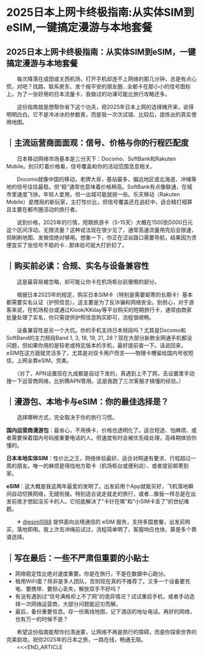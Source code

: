 # 2025日本上网卡终极指南:从实体SIM到eSIM,一键搞定漫游与本地套餐

## 2025日本上网卡终极指南：从实体SIM到eSIM，一键搞定漫游与本地套餐

　　每次降落在成田或关西机场，打开手机却连不上网络的那几分钟，总是有点心慌，对吧？找路、联系房东、发个报平安的朋友圈…全都卡在那小小的信号图标上。为了一张好用的日本流量卡，我做过的功课可能比旅行攻略还多。

　　这份指南就是想帮你省下这个功夫，把2025年日本上网的选择摊开来，说得明明白白。它不是冷冰冰的参数表，而是我一次次试错、比较后，提炼出的真实使用地图。

## ｜主流运营商面面观：信号、价格与你的行程匹配度

　　日本移动网络市场基本是三分天下：Docomo、SoftBank和Rakuten Mobile。别只盯着价格看，信号覆盖和你的活动范围息息相关。

　　Docomo就像中国的移动，老牌大哥，基站最多，偏远地区或北海道、冲绳等地的信号往往最稳。但“稳”通常也意味着价格稍高。SoftBank有点像联通，在城市里速度飞快，年轻人爱用，但一出城可能就弱一些。乐天移动（Rakuten Mobile）是搅局的新玩家，主打性价比，但信号覆盖还在追赶中，适合精打细算且主要在都市圈活动的旅行者。

　　说到价格，2025年的行情，短期旅游卡（5-15天）大概在1500到5000日元这个区间浮动。无限流量？这种说法现在很少见了，通常高速流量用完后会限速，但刷刷地图、发微信绝对够用。想象一下，你正在涩谷路口需要导航，结果因为贪便宜买了张信号不稳的卡…那体验可就大打折扣了。

## ｜购买前必读：合规、实名与设备兼容性

　　这是最容易被忽略，却可能让你卡在机场柜台前傻眼的部分。

　　根据日本2025年的规定，购买日本SIM卡（特别是需要邮寄的长期卡）基本都需要实名认证（护照信息）。这主要是为了反诈骗和网络安全。别担心，对于游客来说，在机场柜台或通过Klook/KKday等平台购买的短期旅行卡，通常由商家批量处理了实名，你只需提供护照信息购买即可，流程很顺畅。

　　设备兼容性是另一个大坑。你的手机支持日本频段吗？尤其是Docomo和SoftBand的主力频段Band 1, 3, 18, 19, 21, 28？现在大部分新款全网通手机都没问题，但如果你用的是较老或特定版本的手机，最好提前查一下。话说回来，eSIM在这方面就灵活多了，尤其是对双卡用户而言——物理卡槽留给国内号收短信，上网全靠eSIM，完美。

　　（对了，APN设置现在九成都是自动下发的，真遇到上不了网，去设置里手动搜一下运营商网络，比折腾APN管用。这是我跑了三次客服才搞懂的经验。）

## ｜漫游包、本地卡与eSIM：你的最佳选择是？

　　选择哪种方式，完全取决于你的旅行习惯。

**国内运营商漫游包**：最省心，不用换卡，价格也透明化了。适合短途、怕麻烦、或者需要保着国内号码接重要电话的人。但速度有时会被优先级处理，高峰期体验你懂的。

**日本本地实体SIM**：性价比之王，网络体验最好。适合对网速有要求、行程超过一周的朋友。唯一的麻烦是得找地方取卡（机场柜台或便利店）、或者提前邮寄到家。

**eSIM**：这大概是我这两年最爱的发明了。出发前用个App就能买好，飞机落地瞬间自动切换网络，无缝衔接。特别适合说走就走的旅行，或者…像我一样总是在出发前夜才想起没买卡的人。它彻底解决了“卡针在哪”和“小SIM卡丢了”的世纪难题。

　　✈ [@esim1088](https://t.me/s/esim1088) 提供面向出境通信的 eSIM 服务，支持多国套餐，出发前购买，落地即用。我上次去冲绳前试过，流程简单明了，客服响应也快，算是多个靠谱选择。

## ｜写在最后：一些不严肃但重要的小贴士

-   网络稳定性比绝对速度重要。你是在旅行，不是在数据中心跑分。
-   租用WiFi蛋？除非是多人团队，否则现在真的不推荐了。又多一个设备要充电、要携带、要担心丢失，解放双手不好吗？
-   有没有遇到过“信号满格却上不了网”的诡异情况？试试重启手机，或者手动选择一次网络运营商，大部分问题能迎刃而解。
-   最后，备份重要信息。存一份离线地图，记下酒店的地址电话。再好的网络，也有万一的时候不是？

　　希望这份指南能帮你扫清迷雾，让网络不再是旅行的障碍，而是你探索世界的完美助攻。祝你2025年的日本之旅，一路在线，畅通无阻。
　　<<<END_ARTICLE